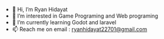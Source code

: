 - 👋 Hi, I’m Ryan Hidayat
- 👀 I’m interested in Game Programing and Web programing
- 🌱 I’m currently learning Godot and laravel 
- 📫 Reach me on email : ryanhidayat22701@gmail.com 

<!---
codename-12/codename-12 is a ✨ special ✨ repository because its `README.md` (this file) appears on your GitHub profile.
You can click the Preview link to take a look at your changes.
--->
